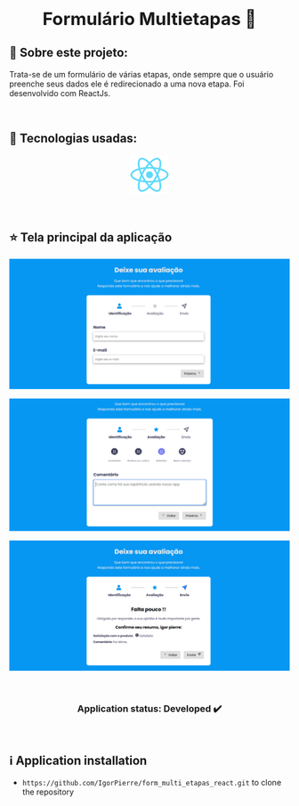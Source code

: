 ## **<h2 align="center"> Formulário Multietapas 📄</h2>**


## :pushpin: Sobre este projeto:
Trata-se de um formulário de várias etapas, onde sempre que o usuário preenche seus dados ele é redirecionado a uma nova etapa. Foi desenvolvido com ReactJs.

<br>

## :rocket: Tecnologias usadas:
<p align="center">
  <img src="https://github.com/devicons/devicon/blob/master/icons/react/react-original.svg" alt="react"  width="70" height="70"/>
</p>
<br>

## :star: Tela principal da aplicação

<p align="center">
  <img src="./src/assets/formulario.png" alt="imagem da aplicação" />
</p>

<p align="center">
  <img src="./src/assets/formulario2.png" alt="imagem da aplicação" />
</p>

<p align="center">
  <img src="./src/assets/formulario3.png" alt="imagem da aplicação" />
</p>

<br>

<h3 align="center"> 
	Application status: Developed ✔️
</h3>
<br>

## :information_source: Application installation
- `https://github.com/IgorPierre/form_multi_etapas_react.git` to clone the repository

<br>
